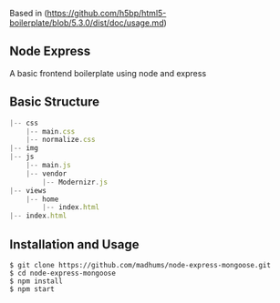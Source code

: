 Based in (https://github.com/h5bp/html5-boilerplate/blob/5.3.0/dist/doc/usage.md)

## Node Express
A basic frontend boilerplate using node and express

## Basic Structure

```javascript
|-- css
    |-- main.css
    |-- normalize.css
|-- img
|-- js
    |-- main.js
    |-- vendor
        |-- Modernizr.js
|-- views
    |-- home
        |-- index.html
|-- index.html
```

## Installation and Usage

    $ git clone https://github.com/madhums/node-express-mongoose.git
    $ cd node-express-mongoose
    $ npm install
    $ npm start


